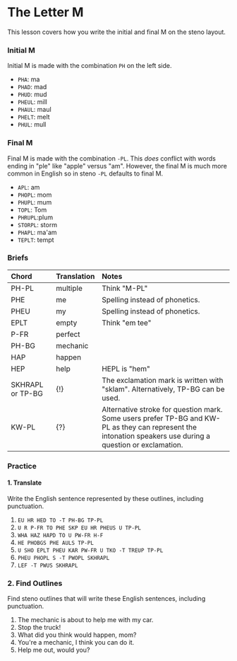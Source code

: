 # The Letter M

This lesson covers how you write the initial and final M on the steno layout.

### Initial M

Initial M is made with the combination `PH` on the left side.

* `PHA`: ma
* `PHAD`: mad
* `PHUD`: mud
* `PHEUL`: mill
* `PHAUL`: maul
* `PHELT`: melt
* `PHUL`: mull

### Final M

Final M is made with the combination `-PL`. This _does_ conflict with words ending in "ple" like "apple" versus "am". However, the final M is much more common in English so in steno `-PL` defaults to final M.

* `APL`: am
* `PHOPL`: mom
* `PHUPL`: mum
* `TOPL`: Tom
* `PHRUPL`:plum
* `STORPL`: storm
* `PHAPL`: ma'am
* `TEPLT`: tempt

### Briefs

| Chord | Translation | Notes |
| :--- | :--- | :--- |
| PH-PL | multiple | Think "M-PL" |
| PHE | me | Spelling instead of phonetics. |
| PHEU | my | Spelling instead of phonetics. |
| EPLT | empty | Think "em tee" |
| P-FR | perfect |  |
| PH-BG | mechanic |  |
| HAP | happen |  |
| HEP | help | HEPL is "hem" |
| SKHRAPL or TP-BG | {!} | The exclamation mark is written with "sklam". Alternatively, TP-BG can be used. |
| KW-PL | {?} | Alternative stroke for question mark. Some users prefer TP-BG and KW-PL as they can represent the intonation speakers use during a question or exclamation. |

### Practice

#### 1. Translate

Write the English sentence represented by these outlines, including punctuation.

1. `EU HR HED TO -T PH-BG TP-PL`
2. `U R P-FR TO PHE SKP EU HR PHEUS U TP-PL`
3. `WHA HAZ HAPD TO U PW-FR H-F`
4. `HE PHOBGS PHE AULS TP-PL`
5. `U SHO EPLT PHEU KAR PW-FR U TKO -T TREUP TP-PL`
6. `PHEU PHOPL S -T PWOPL SKHRAPL`
7. `LEF -T PWUS SKHRAPL`

### 2. Find Outlines

Find steno outlines that will write these English sentences, including punctuation.

1. The mechanic is about to help me with my car.
2. Stop the truck!
3. What did you think would happen, mom?
4. You're a mechanic, I think you can do it.
5. Help me out, would you?



